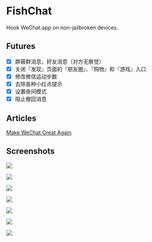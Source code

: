 # FishChat

Hook WeChat.app on non-jailbroken devices.

## Futures

- [x] 屏蔽群消息，好友消息（对方无察觉）
- [x] 关闭『发现』页面的『朋友圈』、『购物』和『游戏』入口
- [x] 修改微信运动步数
- [x] 去除各种小红点提示
- [x] 设置夜间模式
- [x] 阻止撤回消息

## Articles

[Make WeChat Great Again](http://yulingtianxia.com/blog/2017/02/28/Make-WeChat-Great-Again/)

<!--[如何在逆向工程中 Hook 得更准 - 微信屏蔽好友&群消息实战](http://yulingtianxia.com/blog/2017/03/06/How-to-hook-the-correct-method-in-reverse-engineering)-->

## Screenshots

![](Images/weichat_ignore_chatroom.PNG)

![](Images/wechat_ignore_somone.PNG)

![](Images/wechat_setting_keyboard.PNG)

![](Images/wechat_setting_stepcount.PNG)

![](Images/wechat_mystepcount.PNG)

![](Images/wechat_discover.PNG)

![](Images/wechat_about.PNG)